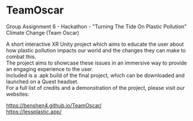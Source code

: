 # TeamOscar
Group Assignment 6 - Hackathon - "Turning The Tide On Plastic Pollution" Climate Change (Team Oscar)
  
A short interactive XR Unity project which aims to educate the user about how plastic pollution impacts our world and the changes they can make to combat this.\
The project aims to showcase these issues in an immersive way to provide an engaging experience to the user.\
Included is a .apk build of the final project, which can be downloaded and launched on a Quest headset.\
For a full list of credits and a demonstration of the project, please visit our websites:

https://benshen4.github.io/TeamOscar/ \
https://lessplastic.app/
